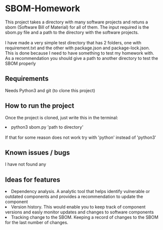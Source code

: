 # SBOM-Homework
<p>
  This project takes a directory with many software projects and retuns a sbom (Software Bill of Material) for all of them. The input required is the sbom.py file and a path to the directory with the software projects. <br><br>
  I have made a very simple test directory that has 2 folders, one with requirement.txt and the other with package.json and package-lock.json. This is done because I need to have something to test my homework with. As a recommendation you should give a path to another directory to test the SBOM properly
</p>
<h2>Requirements</h2>
<p>Needs Python3 and git (to clone this project)</p>
<h2>How to run the project</h2>
<p>
  Once the project is cloned, just write this in the terminal: <br>
  <li>python3 sbom.py 'path to directory'</li><br>
  If that for some reason does not work try with 'python' instead of 'python3'
</p>
<h2>Known issues / bugs</h2>
<p>I have not found any</p>
<h2>Ideas for features</h2>
<li>Dependency analysis. A analytic tool that helps identify vulnerable or outdated components and provides a recommendation to update the component</li>
<li>Version history. This would enable you to keep track of component versions and easly monitor updates and changes to software components</li>
<li>Tracking change to the SBOM. Keeping a record of changes to the SBOM for the last number of changes.</li>

